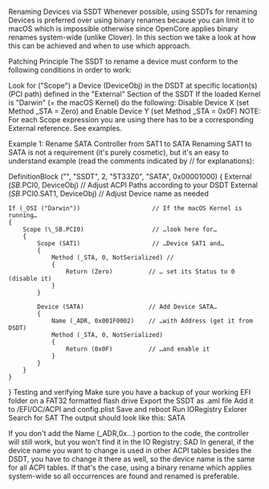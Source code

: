 
Renaming Devices via SSDT
Whenever possible, using SSDTs for renaming Devices is preferred over using binary renames because you can limit it to macOS which is impossible otherwise since OpenCore applies binary renames system-wide (unlike Clover). In this section we take a look at how this can be achieved and when to use which approach.

Patching Principle
The SSDT to rename a device must conform to the following conditions in order to work:

Look for ("Scope") a Device (DeviceObj) in the DSDT at specific location(s) (PCI path) defined in the "External" Section of the SSDT
If the loaded Kernel is "Darwin" (= the macOS Kernel) do the following:
Disable Device X (set Method _STA = Zero) and
Enable Device Y (set Method _STA = 0x0F)
NOTE: For each Scope expression you are using there has to be a corresponding External reference. See examples.

Example 1: Rename SATA Controller from SAT1 to SATA
Renaming SAT1 to SATA is not a requirement (it's purely cosmetic), but it's an easy to understand example (read the comments indicated by // for explanations):

DefinitionBlock ("", "SSDT", 2, "5T33Z0", "SATA", 0x00001000)
{
    External (_SB_.PCI0, DeviceObj)         // Adjust ACPI Paths according to your DSDT
    External (_SB_.PCI0.SAT1, DeviceObj)    // Adjust Device name as needed
    
    If (_OSI ("Darwin"))                    // If the macOS Kernel is running…
    {
        Scope (\_SB.PCI0)                   // …look here for…
        {
            Scope (SAT1)                    // …Device SAT1 and…
            {
                Method (_STA, 0, NotSerialized) // 
                {
                    Return (Zero)          // … set its Status to 0 (disable it)
                }
            }

            Device (SATA)                  // Add Device SATA…
            {   
                Name (_ADR, 0x001F0002)    // …with Address (get it from DSDT)
                Method (_STA, 0, NotSerialized)
                {
                    Return (0x0F)          // …and enable it
                }
            }
        }
    }
}
Testing and verifying
Make sure you have a backup of your working EFI folder on a FAT32 formatted flash drive
Export the SSDT as .aml file
Add it to /EFI/OC/ACPI and config.plist
Save and reboot
Run IORegistry Exlorer
Search for SAT
The output should look like this:
SATA


If you don't add the Name (_ADR,0x…) portion to the code, the controller will still work, but you won't find it in the IO Registry:
SAD
In general, if the device name you want to change is used in other ACPI tables besides the DSDT, you have to change it there as well, so the device name is the same for all ACPI tables. If that's the case, using a binary rename which applies system-wide so all occurrences are found and renamed is preferable.
